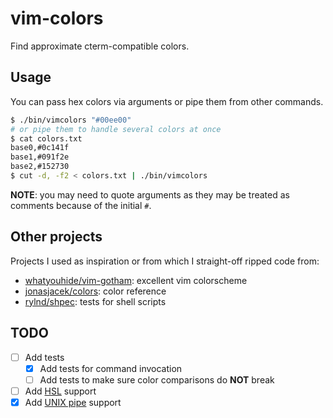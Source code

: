 # vim-colors

Find approximate cterm-compatible colors.

## Usage

You can pass hex colors via arguments or pipe them from other commands.

```sh
$ ./bin/vimcolors "#00ee00"
# or pipe them to handle several colors at once
$ cat colors.txt
base0,#0c141f
base1,#091f2e
base2,#152730
$ cut -d, -f2 < colors.txt | ./bin/vimcolors
```

**NOTE**: you may need to quote arguments as they may be treated as comments
because of the initial `#`.

## Other projects

Projects I used as inspiration or from which I straight-off ripped code from:

* [whatyouhide/vim-gotham]: excellent vim colorscheme
* [jonasjacek/colors]: color reference
* [rylnd/shpec]: tests for shell scripts

## TODO

* [ ] Add tests
  * [x] Add tests for command invocation
  * [ ] Add tests to make sure color comparisons do **NOT** break
* [ ] Add [HSL] support
* [x] Add [UNIX pipe] support

[HSL]: https://www.w3.org/TR/css-color-3/#hsl-color
[whatyouhide/vim-gotham]: https://github.com/whatyouhide/vim-gotham
[jonasjacek/colors]: https://jonasjacek.github.io/colors/
[UNIX pipe]: https://web.cse.ohio-state.edu/~mamrak.1/CIS762/pipes_lab_notes.html
[rylnd/shpec]: https://github.com/rylnd/shpec
